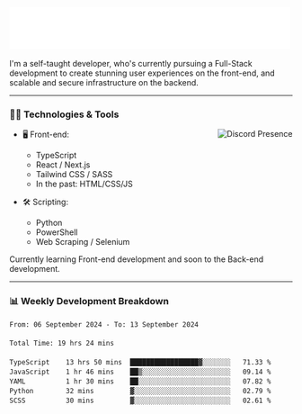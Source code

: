 <img src="assets/wave.svg" alt=":wave:" />

I'm a self-taught developer, who's currently pursuing a Full-Stack development to create stunning user experiences on the front-end, and scalable and secure infrastructure on the backend.

---

### 🧑‍💻 Technologies & Tools

<a href="https://discord.com/users/414304208649453568" target="_blank" rel="nofollow">
   <img src="https://lanyard-profile-readme.vercel.app/api/414304208649453568?idleMessage=Probably%20doing%20something%20else..." alt="Discord Presence" align="right">
</a>

- 🖥️ Front-end:

  - TypeScript
  - React / Next.js
  - Tailwind CSS / SASS
  - In the past: HTML/CSS/JS

- 🛠 Scripting:

  - Python
  - PowerShell
  - Web Scraping / Selenium

Currently learning Front-end development and soon to the Back-end development.

---

### 📊 Weekly Development Breakdown

<!-- ![ccrsxx's GitHub Stats](https://github-readme-stats.vercel.app/api?username=ccrsxx&count_private=true&theme=tokyonight) -->
<!-- ![ccrsxx's Top Langs](https://github-readme-stats.vercel.app/api/top-langs/?username=ccrsxx&hide=lua,java,html&theme=tokyonight) -->

<!--START_SECTION:waka-->

```txt
From: 06 September 2024 - To: 13 September 2024

Total Time: 19 hrs 24 mins

TypeScript    13 hrs 50 mins  █████████████████▓░░░░░░░   71.33 %
JavaScript    1 hr 46 mins    ██▒░░░░░░░░░░░░░░░░░░░░░░   09.14 %
YAML          1 hr 30 mins    ██░░░░░░░░░░░░░░░░░░░░░░░   07.82 %
Python        32 mins         ▓░░░░░░░░░░░░░░░░░░░░░░░░   02.79 %
SCSS          30 mins         ▓░░░░░░░░░░░░░░░░░░░░░░░░   02.61 %
```

<!--END_SECTION:waka-->
